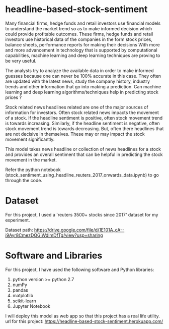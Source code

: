 # headline-based-stock-sentiment

Many financial firms, hedge funds and retail investors use financial models to understand the market trend so as to make informed decision which could provide profitable outcomes. These firms, hedge funds and retail investors use historical data of the companies in the form stock prices, balance sheets, performance reports for making their decisions With more and more advancement in technology that is supported by computational capabilities, machine learning and deep learning techniques are proving to be very useful.

The analysts try to analyze the available data in order to make informed guesses because one can never be 100% accurate in this case. They often are updated with the latest news, study the company history, industry trends and other information that go into making a prediction. Can machine learning and deep learning algorithms/techniques help in predicting stock prices ?

Stock related news headlines related are one of the major sources of information for investors. Often stock related news impacts the movement of a stock. If the headline sentiment is positive, often stock movement trend is towards increasing. Similarly, if the headline sentiment is negative, often stock movement trend is towards decreasing. But, often there headlines that are not decisive in themselves. These may or may impact the stock movement significantly.

This model takes news headline or collection of news headlines for a stock and provides an overall sentiment that can be helpful in predicting the stock movement in the market.

Refer the python notebook (stock_sentiment_using_headline_reuters_2017_onwards_data.ipynb) to go through the code. 

# Dataset

For this project, I used a 'reuters 3500+ stocks since 2017' dataset for my experiment. 

Dataset path: https://drive.google.com/file/d/1E101A_cA--i9Ayr8CmezDQGiWdImDfTg/view?usp=sharing

# Software and Libraries

For this project, I have used the following software and Python libraries:

1. python version >= python 2.7
2. numPy
3. pandas
4. matplotlib
5. scikit-learn
6. Jupyter Notebook

I will deploy this model as web app so that this project has a real life utility. 
url for this project: https://headline-based-stock-sentiment.herokuapp.com/


